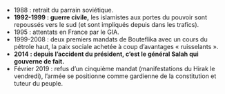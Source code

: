 - 1988 : retrait du parrain soviétique.
- **1992-1999 : guerre civile,** les islamistes aux portes du pouvoir sont repoussés vers le sud (et sont impliqués depuis dans les trafics).
- 1995 : attentats en France par le GIA.
- 1999-2008 : deux premiers mandats de Bouteflika avec un cours du pétrole haut, la paix sociale achetée à coup d’avantages « ruisselants ».
- **2014 : depuis l’accident du président, c’est le général Salah qui gouverne de fait.**
- Février 2019 : refus d’un cinquième mandat (manifestations du Hirak le vendredi), l’armée se positionne comme gardienne de la constitution et tuteur du peuple.